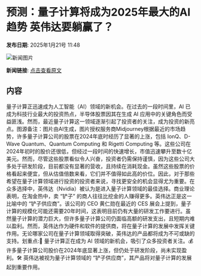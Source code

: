 # 预测：量子计算将成为2025年最大的AI趋势 英伟达要躺赢了？

**发布日期**: 2025年1月21号 11:48

![新闻图片](https://pic.chinaz.com/picmap/202311281038478809_1.jpg)

**新闻链接**: [点击查看原文](https://www.aibase.com/zh/news/14888)

## 内容

量子计算正迅速成为人工智能（AI）领域的新机会。在过去的一段时间里，AI 已成为科技行业最大的投资热点，半导体股票因其在生成 AI 应用中的关键角色而受益匪浅。然而，最近量子计算这一领域逐渐引起了投资者的关注，成为投资的新亮点。图源备注：图片由AI生成，图片授权服务商Midjourney根据最近的市场趋势，许多量子计算公司的股票在2024年底时经历了显著的上涨，包括 IonQ、D-Wave Quantum、Quantum Computing 和 Rigetti Computing 等。这些公司在2024年初时的股价还很低，但经过一段时间的快速增长，市值迅速攀升至数十亿美元。然而，尽管这些股票看似令人兴奋，投资者仍需保持谨慎，因为这些公司大多处于研发阶段，目前都没有显著的营收，且持续在消耗现金。虽然这些股票的价格看起来便宜，但从估值倍数来看，它们并不值得如此高的价位。因此，对于那些希望在量子计算领域进行投资的投资者来说，寻找更安全的机会显得尤为重要。在众多选择中，英伟达（Nvidia）被认为是进入量子计算领域的最佳选择。商业理论表明，在淘金热中，卖 “铲子” 的商人往往比挖金的人赚得更多。英伟达正是这一比喻中的 “铲子供应商”。该公司的 CEO 黄仁勋在最近的 CES 展会上提到，量子计算的规模化可能还需要20年时间，这表明目前仍有大量的研发工作要进行。虽然量子计算的潜力巨大，但许多量子计算公司仍面临高额的研发支出，且短期内难以盈利。然而，英伟达作为硬件和软件的提供商，将在量子计算的发展中发挥关键作用。无论哪家公司在量子计算领域取得突破，英伟达的产品都将成为不可或缺的支持。划重点:🌟 量子计算正在成为 AI 领域的新机会，吸引了众多投资者关注。💰 许多量子计算公司股价在2024年底显著上涨，但仍处于研发阶段，尚未实现盈利。🛠️ 英伟达被视为量子计算领域的 “铲子供应商”，其产品将对量子计算的发展起到重要作用。
